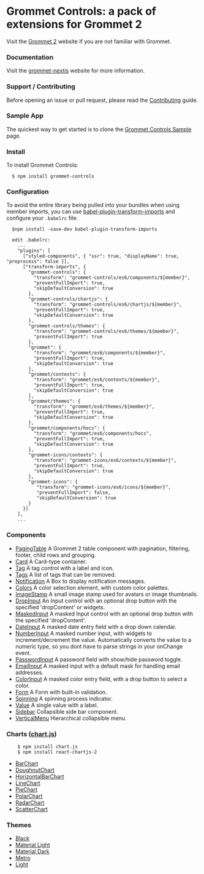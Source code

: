 # Grommet Controls: a pack of extensions for Grommet 2

Visit the [Grommet 2](https://v2.grommet.io) website if you are not familiar with Grommet.

### Documentation

Visit the [grommet-nextjs](https://grommet-nextjs.herokuapp.com/add-ons) website for more information.

### Support / Contributing

Before opening an issue or pull request, please read the [Contributing](https://github.com/atanasster/grommet-controls/blob/master/CONTRIBUTING.md) guide.

### Sample App

  The quickest way to get started is to clone the [Grommet Controls Sample](https://github.com/atanasster/grommet-controls-sample) page.

### Install

  To install Grommet Controls:

  ```
    $ npm install grommet-controls
  ```

### Configuration

  To avoid the entire library being pulled into your bundles when using member imports, you can use [babel-plugin-transform-imports](https://www.npmjs.com/package/babel-plugin-transform-imports)
  and configure your `.babelrc` file:
  ```
    $npm install -save-dev babel-plugin-transform-imports

    edit .babelrc:
      ...
      "plugins": [
        ["styled-components", { "ssr": true, "displayName": true, "preprocess": false }],
        ["transform-imports", {
          "grommet-controls": {
            "transform": "grommet-controls/es6/components/${member}",
            "preventFullImport": true,
            "skipDefaultConversion": true
          },
          "grommet-controls/chartjs": {
            "transform": "grommet-controls/es6/chartjs/${member}",
            "preventFullImport": true,
            "skipDefaultConversion": true
          },
          "grommet-controls/themes": {
            "transform": "grommet-controls/es6/themes/${member}",
            "preventFullImport": true
          },
          "grommet": {
            "transform": "grommet/es6/components/${member}",
            "preventFullImport": true,
            "skipDefaultConversion": true
          },
          "grommet/contexts": {
            "transform": "grommet/es6/contexts/${member}",
            "preventFullImport": true,
            "skipDefaultConversion": true
          },
          "grommet/themes": {
            "transform": "grommet/es6/themes/${member}",
            "preventFullImport": true,
            "skipDefaultConversion": true
          },
          "grommet/components/hocs": {
            "transform": "grommet/es6/components/hocs",
            "preventFullImport": true,
            "skipDefaultConversion": true
          },
          "grommet-icons/contexts": {
            "transform": "grommet-icons/es6/contexts/${member}",
            "preventFullImport": true,
            "skipDefaultConversion": true
          },
          "grommet-icons": {
             "transform": "grommet-icons/es6/icons/${member}",
             "preventFullImport": false,
             "skipDefaultConversion": true
          }
        }]
      ],
      ...
  ```

### Components

 * [PagingTable](https://grommet-nextjs.herokuapp.com/documentation/grommet-controls/PagingTable) A Grommet 2 table component with pagination, filtering, footer, child rows and grouping.
 * [Card](https://grommet-nextjs.herokuapp.com/documentation/grommet-controls/Card) A Card-type container.
 * [Tag](https://grommet-nextjs.herokuapp.com/documentation/grommet-controls/Tag) A tag control with a label and icon.
 * [Tags](https://grommet-nextjs.herokuapp.com/documentation/grommet-controls/Tags) A list of tags that can be removed.
 * [Notification](https://grommet-nextjs.herokuapp.com/documentation/grommet-controls/Notification) A Box to display notification messages.
 * [Colors](https://grommet-nextjs.herokuapp.com/documentation/grommet-controls/Colors) A color selection element, with custom color palettes.
 * [ImageStamp](https://grommet-nextjs.herokuapp.com/documentation/grommet-controls/ImageStamp) A small image stamp used for avatars or image thumbnails.
 * [DropInput](https://grommet-nextjs.herokuapp.com/documentation/grommet-controls/DropInput) An Input control with an optional drop button with the specified 'dropContent' or widgets.
 * [MaskedInput](https://grommet-nextjs.herokuapp.com/documentation/grommet-controls/MaskedInput) A masked Input control with an optional drop button with the specified 'dropContent'.
 * [DateInput](https://grommet-nextjs.herokuapp.com/documentation/grommet-controls/DateInput) A masked date entry field with a drop down calendar.
 * [NumberInput](https://grommet-nextjs.herokuapp.com/documentation/grommet-controls/NumberInput) A masked number input, with widgets to increment/decrement the value. Automatically converts the value to a numeric type, so you dont have to parse strings in your onChange event.
 * [PasswordInput](https://grommet-nextjs.herokuapp.com/documentation/grommet-controls/PasswordInput) A password field with show/hide password toggle.
 * [EmailInput](https://grommet-nextjs.herokuapp.com/documentation/grommet-controls/EmailInput) A masked input with a default mask for handling email addresses.
 * [ColorInput](https://grommet-nextjs.herokuapp.com/documentation/grommet-controls/ColorInput) A masked color entry field, with a drop button to select a color.
 * [Form](https://grommet-nextjs.herokuapp.com/documentation/grommet-controls/Form) A Form with built-in validation.
 * [Spinning](https://grommet-nextjs.herokuapp.com/documentation/grommet-controls/Spinning) A spinning process indicator.
 * [Value](https://grommet-nextjs.herokuapp.com/documentation/grommet-controls/Value) A single value with a label.
 * [Sidebar](https://grommet-nextjs.herokuapp.com/documentation/grommet-controls/Sidebar) Collapsible side bar component.
 * [VerticalMenu](https://grommet-nextjs.herokuapp.com/documentation/grommet-controls/VerticalMenu) Hierarchical collapsible menu.

### Charts ([chart.js](http://www.chartjs.org))
```
    $ npm install chart.js
    $ npm install react-chartjs-2
```

 * [BarChart](https://grommet-nextjs.herokuapp.com/documentation/grommet-controls/BarChart)
 * [DoughnutChart](https://grommet-nextjs.herokuapp.com/documentation/grommet-controls/DoughnutChart)
 * [HorizontalBarChart](https://grommet-nextjs.herokuapp.com/documentation/grommet-controls/HorizontalBarChart)
 * [LineChart](https://grommet-nextjs.herokuapp.com/documentation/grommet-controls/LineChart)
 * [PieChart](https://grommet-nextjs.herokuapp.com/documentation/grommet-controls/PieChart)
 * [PolarChart](https://grommet-nextjs.herokuapp.com/documentation/grommet-controls/PolarChart)
 * [RadarChart](https://grommet-nextjs.herokuapp.com/documentation/grommet-controls/RadarChart)
 * [ScatterChart](https://grommet-nextjs.herokuapp.com/documentation/grommet-controls/ScatterChart)
 
### Themes

 * [Black](https://grommet-nextjs.herokuapp.com/?theme=black)
 * [Material Light](https://grommet-nextjs.herokuapp.com/?theme=materiallight)
 * [Material Dark](https://grommet-nextjs.herokuapp.com/?theme=materialdark)
 * [Metro](https://grommet-nextjs.herokuapp.com/?theme=metro)
 * [Light](https://grommet-nextjs.herokuapp.com/?theme=light)


